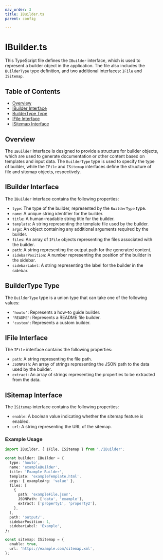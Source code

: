 ```yaml
---
nav_order: 3
title: IBuilder.ts
parent: config

---
```


# IBuilder.ts

This TypeScript file defines the `IBuilder` interface, which is used to represent a builder object in the application. The file also includes the `BuilderType` type definition, and two additional interfaces: `IFile` and `ISitemap`.

## Table of Contents

- [Overview](#overview)
- [IBuilder Interface](#ibuilder-interface)
- [BuilderType Type](#buildertype-type)
- [IFile Interface](#ifile-interface)
- [ISitemap Interface](#isitemap-interface)

## Overview

The `IBuilder` interface is designed to provide a structure for builder objects, which are used to generate documentation or other content based on templates and input data. The `BuilderType` type is used to specify the type of builder, while the `IFile` and `ISitemap` interfaces define the structure of file and sitemap objects, respectively.

## IBuilder Interface

The `IBuilder` interface contains the following properties:

- `type`: The type of the builder, represented by the `BuilderType` type.
- `name`: A unique string identifier for the builder.
- `title`: A human-readable string title for the builder.
- `template`: A string representing the template file used by the builder.
- `args`: An object containing any additional arguments required by the builder.
- `files`: An array of `IFile` objects representing the files associated with the builder.
- `path`: A string representing the output path for the generated content.
- `sidebarPosition`: A number representing the position of the builder in the sidebar.
- `sidebarLabel`: A string representing the label for the builder in the sidebar.

## BuilderType Type

The `BuilderType` type is a union type that can take one of the following values:

- `'howto'`: Represents a how-to guide builder.
- `'README'`: Represents a README file builder.
- `'custom'`: Represents a custom builder.

## IFile Interface

The `IFile` interface contains the following properties:

- `path`: A string representing the file path.
- `JSONPath`: An array of strings representing the JSON path to the data used by the builder.
- `extract`: An array of strings representing the properties to be extracted from the data.

## ISitemap Interface

The `ISitemap` interface contains the following properties:

- `enable`: A boolean value indicating whether the sitemap feature is enabled.
- `url`: A string representing the URL of the sitemap.

### Example Usage

```typescript
import IBuilder, { IFile, ISitemap } from './IBuilder';

const builder: IBuilder = {
  type: 'howto',
  name: 'exampleBuilder',
  title: 'Example Builder',
  template: 'exampleTemplate.html',
  args: { exampleArg: 'value' },
  files: [
    {
      path: 'exampleFile.json',
      JSONPath: ['data', 'example'],
      extract: ['property1', 'property2'],
    },
  ],
  path: 'output/',
  sidebarPosition: 1,
  sidebarLabel: 'Example',
};

const sitemap: ISitemap = {
  enable: true,
  url: 'https://example.com/sitemap.xml',
};
```